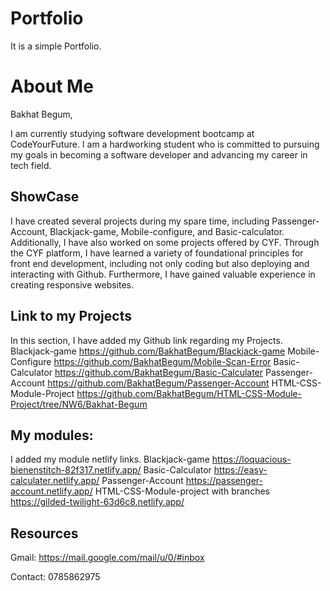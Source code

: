 
# Portfolio

It is a simple Portfolio.

# About Me

Bakhat Begum,

I am currently studying software development bootcamp at
CodeYourFuture. I am a hardworking student who is committed to
pursuing my goals in becoming a software developer and advancing my
career in tech field.

## ShowCase

I have created several projects during my spare time, including Passenger-Account, Blackjack-game, Mobile-configure, and Basic-calculator. Additionally, I have also worked on some projects offered by CYF. Through the CYF platform, I have learned a variety of foundational principles for front end development, including not only coding but also deploying and interacting with Github. Furthermore, I have gained valuable experience in creating responsive websites.

## Link to my Projects

In this section, I have added my Github link regarding my Projects.
Blackjack-game
https://github.com/BakhatBegum/Blackjack-game
Mobile-Configure
https://github.com/BakhatBegum/Mobile-Scan-Error
Basic-Calculator
https://github.com/BakhatBegum/Basic-Calculater
Passenger-Account
https://github.com/BakhatBegum/Passenger-Account
HTML-CSS-Module-Project
https://github.com/BakhatBegum/HTML-CSS-Module-Project/tree/NW6/Bakhat-Begum

## My modules:

I added my module netlify links.
Blackjack-game
https://loquacious-bienenstitch-82f317.netlify.app/
Basic-Calculator
https://easy-calculater.netlify.app/
Passenger-Account
https://passenger-account.netlify.app/
HTML-CSS-Module-project with branches
https://gilded-twilight-63d6c8.netlify.app/

## Resources

Gmail:
https://mail.google.com/mail/u/0/#inbox

Contact:
0785862975
